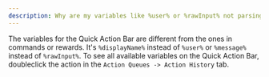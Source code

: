 ```yaml
---
description: Why are my variables like %user% or %rawInput% not parsing when using Quick Actions from the internal chat?
---
```


The variables for the Quick Action Bar are different from the ones in commands or rewards. It's `%displayName%` instead of `%user%` or `%message%` instead of `%rawInput%`. To see all available variables on the Quick Action Bar, doubleclick the action in the `Action Queues -> Action History` tab.

